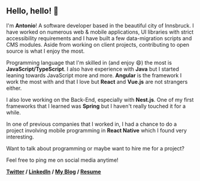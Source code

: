 
## Hello, hello! 👋

I'm **Antonio**! A software developer based in the beautiful city of Innsbruck.
I have worked on numerous web & mobile applications, UI libraries with strict accessibility requirements and I have built a few data-migration scripts and CMS modules. 
Aside from working on client projects, contributing to open source is what I enjoy the most.

Programming language that I'm skilled in (and enjoy 😄) the most is **JavaScript/TypeScript**. I also have experience with **Java** but I started leaning towards JavaScript more and more. 
**Angular** is the framework I work the most with and that I love but **React** and **Vue.js** are not strangers either.

I also love working on the Back-End, especially with **Nest.js**. One of my first frameworks that I learned was **Spring** but I haven't really touched it for a while.

In one of previous companies that I worked in, I had a chance to do a project involving mobile programming in **React Native** which I found very interesting.

Want to talk about programming or maybe want to hire me for a project?

Feel free to ping me on social media anytime!

**[Twitter](https://twitter.com/antoniopkvc) /
[LinkedIn](https://www.linkedin.com/in/antoniopekeljevic/) /
[My Blog](https://medium.com/@antoniopk) / 
[Resume](https://drive.google.com/file/d/1BR_Q-5IP-0qPYpLSH26GMr3X-8amb34K/view?usp=drive_link)**
